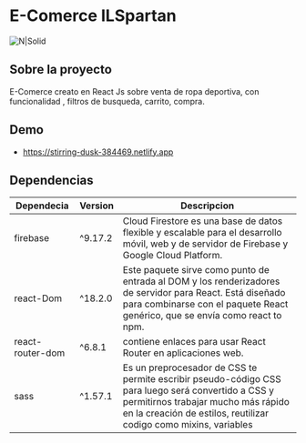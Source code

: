 # E-Comerce ILSpartan
![N|Solid](https://firebasestorage.googleapis.com/v0/b/ecomercespartan.appspot.com/o/ILSPARTAN.png?alt=media&token=5c3ab6e9-533c-4a84-aeea-e8e44ee22f4a)
## Sobre la proyecto
E-Comerce creato en React Js sobre venta de ropa deportiva, con funcionalidad , filtros de busqueda, carrito, compra.
## Demo
- https://stirring-dusk-384469.netlify.app

## Dependencias
| Dependecia | Version | Descripcion |
| ------ | ------ | ------ |
| firebase | ^9.17.2 | Cloud Firestore es una base de datos flexible y escalable para el desarrollo móvil, web y de servidor de Firebase y Google Cloud Platform. |
| react-Dom | ^18.2.0 | Este paquete sirve como punto de entrada al DOM y los renderizadores de servidor para React. Está diseñado para combinarse con el paquete React genérico, que se envía como react to npm.|
| react-router-dom | ^6.8.1 | contiene enlaces para usar React Router en aplicaciones web.|
| sass | ^1.57.1| Es un preprocesador de CSS te permite escribir pseudo-código CSS para luego será convertido a CSS y permitirnos trabajar mucho más rápido en la creación de estilos, reutilizar codigo como mixins, variables|